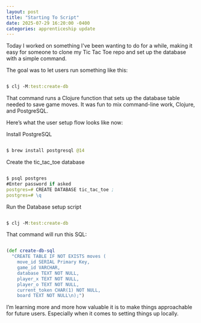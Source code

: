 ```yaml
---
layout: post
title: "Starting To Script"
date: 2025-07-29 16:20:00 -0400
categories: apprenticeship update
---
```


Today I worked on something I've been wanting to do for a while, making it easy
for someone to clone my Tic Tac Toe repo and set up the database with a simple
command.

The goal was to let users run something like this:

```clojure

$ clj -M:test:create-db

```

That command runs a Clojure function that sets up the database table needed to
save game moves. It was fun to mix command-line work, Clojure, and PostgreSQL.

Here’s what the user setup flow looks like now:

Install PostgreSQL

```clojure

$ brew install postgresql @14

```

Create the tic_tac_toe database

```clojure

$ psql postgres
#Enter password if asked
postgres=# CREATE DATABASE tic_tac_toe ;
postgres=# \q

```

Run the Database setup script

```clojure

$ clj -M:test:create-db

```

That command will run this SQL:

```clojure

(def create-db-sql
  "CREATE TABLE IF NOT EXISTS moves (
    move_id SERIAL Primary Key,
    game_id VARCHAR,
    database TEXT NOT NULL,
    player_x TEXT NOT NULL,
    player_o TEXT NOT NULL,
    current_token CHAR(1) NOT NULL,
    board TEXT NOT NULL\n);")

```

I’m learning more and more how valuable it is to make things approachable for
future users. Especially when it comes to setting things up locally.